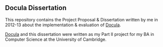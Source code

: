 Docula Dissertation
-------------------

This repository contains the Project Proposal & Dissertation written
by me in 2012-13 about the implementation & evaluation of [Docula](https://github.com/ElliottH/docula).

[Docula](https://github.com/ElliottH/docula) and this dissertation were written as my Part II project for my
BA in Computer Science at the University of Cambridge.
